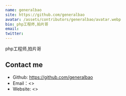 ```yaml
---
name: generalbao
site: https://github.com/generalbao
avatar: /assets/contributors/generalbao/avatar.webp
bio: php工程师,拍片哥
email: 
twitter: 
---
```


php工程师,拍片哥

## Contact me

- Github: <https://github.com/generalbao>
- Email：<>
- Website: <>
